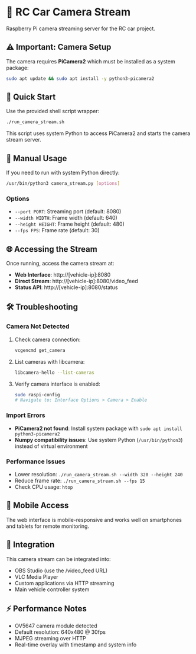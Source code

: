 # 🎥 RC Car Camera Stream

Raspberry Pi camera streaming server for the RC car project.

## ⚠️ Important: Camera Setup

The camera requires **PiCamera2** which must be installed as a system package:

```bash
sudo apt update && sudo apt install -y python3-picamera2
```

## 🚀 Quick Start

Use the provided shell script wrapper:

```bash
./run_camera_stream.sh
```

This script uses system Python to access PiCamera2 and starts the camera stream server.

## 🔧 Manual Usage

If you need to run with system Python directly:

```bash
/usr/bin/python3 camera_stream.py [options]
```

### Options

- `--port PORT`: Streaming port (default: 8080)  
- `--width WIDTH`: Frame width (default: 640)
- `--height HEIGHT`: Frame height (default: 480)
- `--fps FPS`: Frame rate (default: 30)

## 🌐 Accessing the Stream

Once running, access the camera stream at:

- **Web Interface**: http://[vehicle-ip]:8080
- **Direct Stream**: http://[vehicle-ip]:8080/video_feed  
- **Status API**: http://[vehicle-ip]:8080/status

## 🛠️ Troubleshooting

### Camera Not Detected

1. Check camera connection:
   ```bash
   vcgencmd get_camera
   ```

2. List cameras with libcamera:
   ```bash
   libcamera-hello --list-cameras
   ```

3. Verify camera interface is enabled:
   ```bash
   sudo raspi-config
   # Navigate to: Interface Options > Camera > Enable
   ```

### Import Errors

- **PiCamera2 not found**: Install system package with `sudo apt install python3-picamera2`
- **Numpy compatibility issues**: Use system Python (`/usr/bin/python3`) instead of virtual environment

### Performance Issues

- Lower resolution: `./run_camera_stream.sh --width 320 --height 240`
- Reduce frame rate: `./run_camera_stream.sh --fps 15`
- Check CPU usage: `htop`

## 📱 Mobile Access

The web interface is mobile-responsive and works well on smartphones and tablets for remote monitoring.

## 🔗 Integration

This camera stream can be integrated into:
- OBS Studio (use the /video_feed URL)
- VLC Media Player  
- Custom applications via HTTP streaming
- Main vehicle controller system

## ⚡ Performance Notes

- OV5647 camera module detected
- Default resolution: 640x480 @ 30fps
- MJPEG streaming over HTTP
- Real-time overlay with timestamp and system info